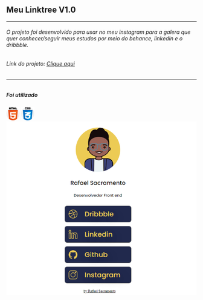 
<h2>Meu Linktree V1.0</h2>
<hr>

<h6>O projeto foi desenvolvido para usar no meu instagram  para a galera que quer conhecer/seguir meus estudos por meio do behance, linkedin e o dribbble.
</h6>

<h6>Link do projeto: 
    <a href="https://github.com/RafaelSacramentoo/Meu-Linktree">
        <u>Clique aqui</u>
    </a>
<h6>
<hr>

<h5> Foi utilizado</h5>
    
<img src="./assets/img/html-5.svg" width="35" height="35">
<img src="./assets/img/css.svg" width="35" height="35">

    


<a href="https://github.com/RafaelSacramentoo/Meu-Linktree">
    <img src="./assets/img/linktree.png">
</a>






